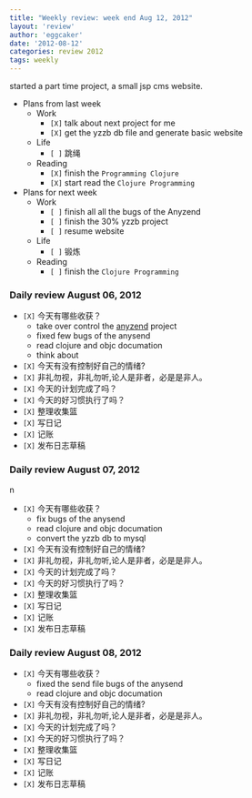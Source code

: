 ```yaml
---
title: "Weekly review: week end Aug 12, 2012" 
layout: 'review'
author: 'eggcaker'
date: '2012-08-12'
categories: review 2012
tags: weekly
---
```



started a part time project, a small jsp cms website.

  * Plans from last week 
    * Work 
      * `[X]` talk about next project for me 
      * `[X]` get the yzzb db file and generate basic website 
    * Life 
      * `[ ]` 跳绳　 
    * Reading 
      * `[X]` finish the `Programming Clojure`
      * `[X]` start read the `Clojure Programming`
  * Plans for next week 
    * Work 
      * `[ ]` finish all all the bugs of the Anyzend 
      * `[ ]` finish the 30% yzzb project 
      * `[ ]` resume website 
    * Life 
      * `[ ]` 锻炼 
    * Reading 
      * `[ ]` finish the `Clojure Programming`

### Daily review August 06, 2012

  * `[X]` 今天有哪些收获？ 
    * take over control the [anyzend](https://play.google.com/store/apps/details?id=adylitica.android.anysend&feature=search_result&hl=en) project 
    * fixed few bugs of the anysend 
    * read clojure and objc documation 
    * think about 
  * `[X]` 今天有没有控制好自己的情绪? 
  * `[X]` 非礼勿视，非礼勿听,论人是非者，必是是非人。 
  * `[X]` 今天的计划完成了吗？ 
  * `[X]` 今天的好习惯执行了吗？ 
  * `[X]` 整理收集篮 
  * `[X]` 写日记 
  * `[X]` 记账 
  * `[X]` 发布日志草稿 

### Daily review August 07, 2012

n

  * `[X]` 今天有哪些收获？ 
    * fix bugs of the anysend 
    * read clojure and objc documation 
    * convert the yzzb db to mysql 
  * `[X]` 今天有没有控制好自己的情绪? 
  * `[X]` 非礼勿视，非礼勿听,论人是非者，必是是非人。 
  * `[X]` 今天的计划完成了吗？ 
  * `[X]` 今天的好习惯执行了吗？ 
  * `[X]` 整理收集篮 
  * `[X]` 写日记 
  * `[X]` 记账 
  * `[X]` 发布日志草稿 

### Daily review August 08, 2012

  * `[X]` 今天有哪些收获？ 
    * fixed the send file bugs of the anysend 
    * read clojure and objc documation 
  * `[X]` 今天有没有控制好自己的情绪? 
  * `[X]` 非礼勿视，非礼勿听,论人是非者，必是是非人。 
  * `[X]` 今天的计划完成了吗？ 
  * `[X]` 今天的好习惯执行了吗？ 
  * `[X]` 整理收集篮 
  * `[X]` 写日记 
  * `[X]` 记账 
  * `[X]` 发布日志草稿 

